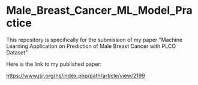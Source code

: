 # Male_Breast_Cancer_ML_Model_Practice
This repository is specifically for the submission of my paper "Machine Learning Application on Prediction of Male Breast Cancer with PLCO Dataset"

Here is the link to my published paper:

https://www.jsr.org/hs/index.php/path/article/view/2199
